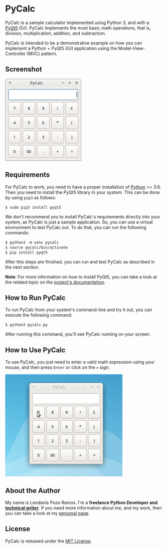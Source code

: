 # PyCalc

PyCalc is a sample calculator implemented using Python 3, and with a [PyQt5](https://www.riverbankcomputing.com/static/Docs/PyQt5/introduction.html) GUI. PyCalc implements the most basic math operations, that is, division, multiplication, addition, and subtraction.

PyCalc is intended to be a demonstrative example on how you can implement a Python + PyQt5 GUI application using the Model-View-Controller (MVC) pattern.

## Screenshot

![Screenshot](screenshot.png)

## Requirements

For PyCalc to work, you need to have a proper installation of [Python](https://www.python.org) >= 3.6. Then you need to install the PyQt5 library in your system. This can be done by using `pip3` as follows:

```console
$ sudo pip3 install pyqt5
```

We don't recommend you to install PyCalc's requirements directly into your system, as PyCalc is just a sample application. So, you can use a virtual environment to test PyCalc out. To do that, you can run the following commands:

```console
$ python3 -m venv pycalc
$ source pycalc/bin/activate
$ pip install pyqt5
```

After this steps are finished, you can run and test PyCalc as described in the next section.

**Note**: For more information on how to install PyQt5, you can take a look at the related topic on the [project's documentation](https://www.riverbankcomputing.com/static/Docs/PyQt5/installation.html).

## How to Run PyCalc

To run PyCalc from your system's command-line and try it out, you can execute the following command:

```console
$ python3 pycalc.py
```

After running this command, you'll see PyCalc running on your screen.

## How to Use PyCalc

To use PyCalc, you just need to enter a valid math expression using your mouse, and then press `Enter` or click on the `=` sign:

![Screenshot](pycalc-howto.gif)

## About the Author

My name is Leodanis Pozo Ramos. I'm a **freelance Python Developer and [technical writer](https://realpython.com/team/lpozoramos/)**. If you need more information about me, and my work, then you can take a look at my [personal page](https://lpozo.github.com/).

## License

PyCalc is released under the [MIT License](https://opensource.org/licenses/MIT).